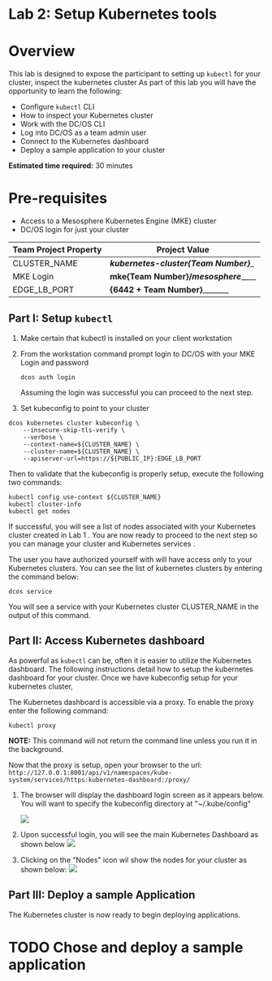 # Lab 2: Setup Kubernetes tools

# Overview
This lab is designed to expose the participant to setting up ```kubectl``` for your cluster, inspect the kubernetes cluster 
  As part of this lab you will have the opportunity to learn the following:
* Configure ```kubectl``` CLI
* How to inspect your Kubernetes cluster
* Work with the DC/OS CLI
* Log into DC/OS as a team admin user
* Connect to the Kubernetes dashboard
* Deploy a sample application to your cluster


**Estimated time required:** 30 minutes

# Pre-requisites
* Access to a Mesosphere Kubernetes Engine (MKE) cluster
* DC/OS login for just your cluster


| Team Project Property | Project Value  |
|-----------------------|----------------|
| CLUSTER_NAME          |  ___kubernetes-cluster{Team Number}____              |
| MKE Login     |  __mke{Team Number}/_mesosphere_______              | 
| EDGE_LB_PORT | __{6442 + Team Number}_________ |

## Part I: Setup ```kubectl```
1. Make certain that kubectl is installed on your client workstation

1. From the workstation command prompt login to DC/OS with your MKE Login and password
   ```angular2
   dcos auth login
   ```

   Assuming the login was successful you can proceed to the next step.
1. Set kubeconfig to point to your cluster

```
dcos kubernetes cluster kubeconfig \
    --insecure-skip-tls-verify \
    --verbose \
    --context-name=${CLUSTER_NAME} \
    --cluster-name=${CLUSTER_NAME} \
    --apiserver-url=https://${PUBLIC_IP}:EDGE_LB_PORT
```

Then to validate that the kubeconfig is properly setup, execute the following two commands:

```
kubectl config use-context ${CLUSTER_NAME}
kubectl cluster-info
kubectl get nodes
```

If successful, you will see a list of nodes associated with your Kubernetes cluster created in Lab 1 .  You are now ready to proceed to the next step so you can manage your cluster and Kubernetes services .

The user you have authorized yourself with will have access only to your Kubernetes clusters.  You can see the list of kubernetes clusters by entering the command below:
```
dcos service
```
You will see a service with your Kubernetes cluster CLUSTER_NAME in the output of this command.


## Part II: Access Kubernetes dashboard
As powerful as ```kubectl``` can be, often it is easier to utilize the Kubernetes dashboard.  The following instructions detail how to setup the kubernetes dashboard for your cluster.  Once we have kubeconfig setup for your kubernetes cluster,

The Kubernetes dashboard is accessible via a proxy.  To enable the proxy enter the following command:

```
kubectl proxy
```

**NOTE:** This command will not return the command line unless you run it in the background.

Now that the proxy is setup, open your browser to the url: ```http://127.0.0.1:8001/api/v1/namespaces/kube-system/services/https:kubernetes-dashboard:/proxy/```

1. The browser will display the dashboard login screen as it appears below.  You will want to specify the kubeconfig directory at "~/.kube/config"

    ![](https://raw.githubusercontent.com/markfjohnson/mke_workshop/master/Lab2-Deploy-Web-App/images/kubeconfig_login.png)

1. Upon successful login, you will see the main Kubernetes Dashboard as shown below
    ![](https://raw.githubusercontent.com/markfjohnson/mke_workshop/master/Lab2-Deploy-Web-App/images/kubedashboard1.png)
    
1. Clicking on the "Nodes" icon wil show the nodes for your cluster as shown below:
    ![](https://raw.githubusercontent.com/markfjohnson/mke_workshop/master/Lab2-Deploy-Web-App/images/kubedashboard2.png)

 
## Part III: Deploy a sample Application

The Kubernetes cluster is now ready to begin deploying applications.

# TODO Chose and deploy a sample application

